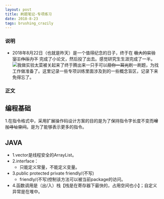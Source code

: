 ```yaml
---
layout: post
title: 刷题笔记-专项练习
date: 2018-8-23
tags: brushing_crazily
---
```

### 说明
- 2018年8月22日（也就是昨天）是一个值得纪念的日子，终于在 ~~极大的实验室工作压力下~~ 完成了小论文，然后投了出去。感觉研究生生涯完成了一半。![我做实验太菜被关起来了](https://dawn1432.github.io\images\刷题笔记-专项练习\我做实验太菜被关起来了.jpg)终于腾出来一只手可以~~扇你一耳光~~刷一刷题，为找工作做准备了。这里记录一些专项训练里面涉及到的一些概念盲区，记录下来免得忘了。
### 正文
## 编程基础
1.在指令格式中，采用扩展操作码设计方案的目的是为了保持指令字长度不变而~~增加寻址空间~~。是为了能够表示更多的指令。
## JAVA
- 1.vector是线程安全的ArrayList。<br>
- 2.interface：
	- 只能定义常量，不能定义变量。
- 3.public protected private friendly/(不写)
	- friendly/(不写)控制该方法可以被当前package的访问。
- 4.函数调用是（出/入）栈【栈是在寄存器下最快的，占用空间也小】；自定义异常是在堆中。